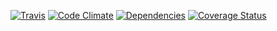 [![Travis](http://img.shields.io/travis/joyent/node.svg)](https://travis-ci.org/rflxrk/jogoseducativos) [![Code Climate](http://img.shields.io/codeclimate/github/rflxrk/jogoseducativos.svg)](https://codeclimate.com/github/rflxrk/jogoseducativos) [![Dependencies](http://img.shields.io/gemnasium/rflxrk/jogoseducativos.svg)](https://gemnasium.com/rflxrk/jogoseducativos) [![Coverage Status](http://img.shields.io/coveralls/rflxrk/jogoseducativos.svg)](https://coveralls.io/r/rflxrk/jogoseducativos)
